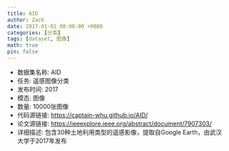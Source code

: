 ```yaml
---
title: AID
author: Zack
date: 2017-01-01 00:00:00 +0800
categories: [分类]
tags: [dataset, 图像]
math: true
pin: false
---
```

- 数据集名称: AID
- 任务: 遥感图像分类
- 发布时间: 2017
- 模态: 图像
- 数量: 10000张图像
- 代码源链接: https://captain-whu.github.io/AID/
- 论文源链接: https://ieeexplore.ieee.org/abstract/document/7907303/
- 详细描述: 包含30种土地利用类型的遥感影像，提取自Google Earth，由武汉大学于2017年发布
